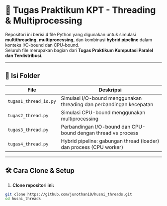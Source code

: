 # 🧵 Tugas Praktikum KPT - Threading & Multiprocessing

Repositori ini berisi 4 file Python yang digunakan untuk simulasi **multithreading**, **multiprocessing**, dan kombinasi **hybrid pipeline** dalam konteks I/O-bound dan CPU-bound.  
Seluruh file merupakan bagian dari **Tugas Praktikum Komputasi Paralel dan Terdistribusi**.

---

## 📁 Isi Folder

| File                | Deskripsi                                                                 |
|---------------------|--------------------------------------------------------------------------|
| `tugas1_thread_io.py` | Simulasi I/O-bound menggunakan threading dan perbandingan kecepatan     |
| `tugas2_thread.py`    | Simulasi CPU-bound menggunakan multiprocessing                         |
| `tugas3_thread.py`    | Perbandingan I/O-bound dan CPU-bound dengan thread vs process          |
| `tugas4_thread.py`    | Hybrid pipeline: gabungan thread (loader) dan process (CPU worker)     |

---

## 🛠️ Cara Clone & Setup

1. **Clone repositori ini:**

```bash
git clone https://github.com/junothan10/husni_threads.git
cd husni_threads
